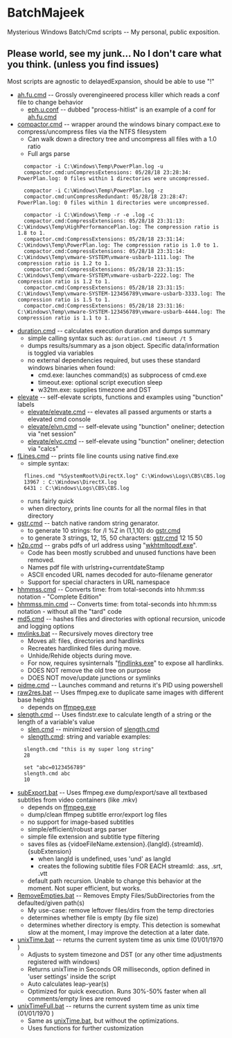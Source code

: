 # BatchMajeek
Mysterious Windows Batch/Cmd scripts -- My personal, public exposition.

## Please world, see my junk... No I don't care what you think. (unless you find issues)
Most scripts are agnostic to delayedExpansion, should be able to use "!"
- [ah.fu.cmd](./ah.fu.cmd ) -- Grossly overengineered process killer which reads a conf file to change behavior
  - [eph.u.conf](./eph.u.conf ) -- dubbed "process-hitlist" is an example of a conf for [ah.fu.cmd](./ah.fu.cmd )
- [compactor.cmd](./compactor.cmd ) -- wrapper around the windows binary compact.exe to compress/uncompress files via the NTFS filesystem
  - Can walk down a directory tree and uncompress all files with a 1.0 ratio
  - Full args parse
  ```
    compactor -i C:\Windows\Temp\PowerPlan.log -u
    compactor.cmd:unCompressExtensions: 05/28/18 23:28:34: PowerPlan.log: 0 files within 1 directories were uncompressed.

    compactor -i C:\Windows\Temp\PowerPlan.log -z
    compactor.cmd:unCompressRedundant: 05/28/18 23:28:47: PowerPlan.log: 0 files within 1 directories were uncompressed.

    compactor -i C:\Windows\Temp -r -e .log -c
    compactor.cmd:CompressExtensions: 05/28/18 23:31:13: C:\Windows\Temp\HighPerformancePlan.log: The compression ratio is 1.8 to 1.
    compactor.cmd:CompressExtensions: 05/28/18 23:31:14: C:\Windows\Temp\PowerPlan.log: The compression ratio is 1.0 to 1.
    compactor.cmd:CompressExtensions: 05/28/18 23:31:14: C:\Windows\Temp\vmware-SYSTEM\vmware-usbarb-1111.log: The compression ratio is 1.2 to 1.
    compactor.cmd:CompressExtensions: 05/28/18 23:31:15: C:\Windows\Temp\vmware-SYSTEM\vmware-usbarb-2222.log: The compression ratio is 1.2 to 1.
    compactor.cmd:CompressExtensions: 05/28/18 23:31:15: C:\Windows\Temp\vmware-SYSTEM-123456789\vmware-usbarb-3333.log: The compression ratio is 1.5 to 1.
    compactor.cmd:CompressExtensions: 05/28/18 23:31:16: C:\Windows\Temp\vmware-SYSTEM-123456789\vmware-usbarb-4444.log: The compression ratio is 1.1 to 1.
  ```
- [duration.cmd](./duration.cmd ) -- calculates execution duration and dumps summary
  - simple calling syntax such as: `duration.cmd timeout /t 5`
  - dumps results/summary as a json object.  Specific data/information is toggled via variables
  - no external dependencies required, but uses these standard windows binaries when found:
    - cmd.exe: launches command(s) as subprocess of cmd.exe
    - timeout.exe: optional script execution sleep
    - w32tm.exe: supplies timezone and DST
- [elevate](./elevate/) -- self-elevate scripts, functions and examples using "bunction" labels
  - [elevate/elevate.cmd](./elevate/elevate.cmd ) -- elevates all passed arguments or starts a elevated cmd console
  - [elevate/elvn.cmd](./elevate/elvn.cmd ) -- self-elevate using "bunction" oneliner; detection via "net session"
  - [elevate/elvc.cmd](./elevate/elvc.cmd ) -- self-elevate using "bunction" oneliner; detection via "calcs"
- [fLines.cmd](./fLines.cmd ) -- prints file line counts using native find.exe
  - simple syntax:
  ```
    flines.cmd "%SystemRoot%\DirectX.log" C:\Windows\Logs\CBS\CBS.log
    13967 : C:\Windows\DirectX.log
    6431 : C:\Windows\Logs\CBS\CBS.log
  ```
  - runs fairly quick
  - when directory, prints line counts for all the normal files in that directory
- [gstr.cmd](./gstr.cmd ) -- batch native random string genarator.
  - to generate 10 strings: for /l %Z in (1,1,10) do [gstr.cmd](./gstr.cmd )
  - to generate 3 strings, 12, 15, 50 characters: [gstr.cmd](./gstr.cmd ) 12 15 50
- [h2p.cmd](./h2p.cmd ) -- grabs pdfs of url address using "[wkhtmltopdf.exe](https://wkhtmltopdf.org/downloads.html)".
  - Code has been mostly scrubbed and unused functions have been removed.
  - Names pdf file with urlstring+currentdateStamp
  - ASCII encoded URL names decoded for auto-filename generator
  - Support for special characters in URL namespace
- [hhmmss.cmd](./hhmmss.cmd ) -- Converts time: from total-seconds into hh:mm:ss notation - "Complete Edition"
- [hhmmss.min.cmd](./hhmmss.min.cmd ) -- Converts time: from total-seconds into hh:mm:ss notation - without all the "tard" code
- [md5.cmd](./md5.cmd ) -- hashes files and directories with optional recursion, unicode and logging options
- [mvlinks.bat](./mvlinks.bat ) -- Recursively moves directory tree
  - Moves all: files, directories and hardlinks
  - Recreates hardlinked files during move.
  - Unhide/Rehide objects during move.
  - For now, requires sysinternals "[findlinks.exe](https://docs.microsoft.com/en-us/sysinternals/downloads/findlinks )" to expose all hardlinks.
  - DOES NOT remove the old tree on purpose
  - DOES NOT move/update junctions or symlinks
- [pidme.cmd](./pidme.cmd ) -- Launches command and returns it's PID using powershell
- [raw2res.bat](./raw2res.bat ) -- Uses ffmpeg.exe to duplicate same images with different base heights
  - depends on [ffmpeg.exe](https://ffmpeg.org/download.html)
- [slength.cmd](./slength.cmd ) -- Uses findstr.exe to calculate length of a string or the length of a variable's value
  - [slen.cmd](./slen.cmd ) -- minimized version of [slength.cmd](./slength.cmd )
  - [slength.cmd](./slength.cmd ): string and variable examples:
  ```
    slength.cmd "this is my super long string"
    28

    set "abc=0123456789"
    slength.cmd abc
    10
  ```
- [subExport.bat](./subExport.bat ) -- Uses ffmpeg.exe dump/export/save all textbased subtitles from video containers (like .mkv)
  - depends on [ffmpeg.exe](https://ffmpeg.org/download.html)
  - dump/clean ffmpeg subtitle error/export log files
  - no support for image-based subtitles
  - simple/efficient/robust args parser
  - simple file extension and subtitle type filtering
  - saves files as {vidoeFileName.extension}.{langId}.{streamId}.{subExtension}
    - when langId is undefined, uses 'und' as langId
    - creates the following subtitle files FOR EACH streamId: .ass, .srt, .vtt
  - default path recursion.  Unable to change this behavior at the moment.  Not super efficient, but works.
- [RemoveEmpties.bat](./RemoveEmpties.bat ) -- Removes Empty Files/SubDirectories from the defaulted/given path(s)
  - My use-case: remove leftover files/dirs from the temp directories
  - determines whether file is empty (by file size)
  - determines whether directory is empty.  This detection is somewhat slow at the moment, I may improve the detection at a later date.
- [unixTime.bat](./unixTime.bat ) -- returns the current system time as unix time (01/01/1970 )
  - Adjusts to system timezone and DST (or any other time adjustments registered with windows)
  - Returns unixTime in Seconds OR milliseconds, option defined in 'user settings' inside the script
  - Auto calculates leap-year(s)
  - Optimized for quick execution. Runs 30%-50% faster when all comments/empty lines  are removed
- [unixTimeFull.bat](./unixTimeFull.bat ) -- returns the current system time as unix time (01/01/1970 )
  - Same as [unixTime.bat](./unixTime.bat ), but without the optimizations.
  - Uses functions for further customization
